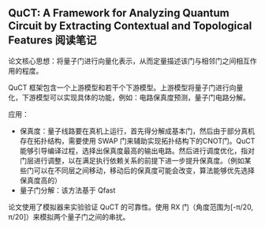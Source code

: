 ## QuCT꞉ A Framework for Analyzing Quantum Circuit by Extracting Contextual and Topological Features 阅读笔记

论文核心思想：将量子门进行向量化表示，从而定量描述该门与相邻门之间相互作用的程度。

QuCT 框架包含一个上游模型和若干个下游模型。上游模型将量子门进行向量化，下游模型可以实现具体的功能，例如：电路保真度预测，量子门电路分解。

应用：

- 保真度：量子线路要在真机上运行，首先得分解成基本门，然后由于部分真机存在拓扑结构，需要使用 SWAP 门来辅助实现拓扑结构下的CNOT门。QuCT 能够引导编译过程，选择出保真度最高的输出电路。然后进行调度优化，指对门层进行调整，以在满足执行依赖关系的前提下进一步提升保真度。（例如某些门可以在不同层之间移动，移动后的保真度可能会改变，算法能够优先选择保真度高的）
- 量子门分解：该方法基于 Qfast

论文使用了模拟器来实验验证 QuCT 的可靠性。使用 RX 门（角度范围为[-π/20, π/20]）来模拟两个量子门之间的串扰。